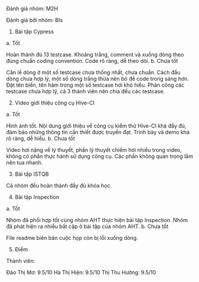 Đánh giá nhóm: M2H

Đánh giá bởi nhóm: BIs

1.	Bài tập Cypress

a. Tốt

Hoàn thành đủ 13 testcase.
Khoảng trắng, comment và xuống dòng theo đúng chuẩn coding convention.
Code rõ ràng, dễ theo dõi.
b.	Chưa tốt

Căn lề dòng ở một số testcase chưa thống nhất, chưa chuẩn.
Cách đầu dòng chưa hợp lý, một số dòng trắng thừa nên bỏ để code trong sáng hơn.
Đặt tên biến, tên hàm trong một số testcase hơi khó hiểu.
Phân công các testcase chưa hợp lý, cả 3 thành viên nên chia đều các testcase.

2.	Video giới thiệu công cụ Hive-CI

a. Tốt

Hình ảnh tốt.
Nội dung giới thiệu về công cụ kiểm thử Hive-CI khá đầy đủ, đảm bảo những thông tin cần thiết được truyền đạt.
Trình bày và demo khá rõ ràng, dễ hiểu.
b. Chưa tốt

Video hơi nặng về lý thuyết, phần lý thuyết chiếm hơi nhiều trong video, không có phần thực hành sử dụng công cụ.
Các phần không quan trọng lắm nên tua nhanh.

3. Bài tập ISTQB

Cả nhóm đều hoàn thành đầy đủ khóa học.

4. Bài tập Inspection

a. Tốt

Nhóm đã phối hợp tốt cùng nhóm AHT thực hiện bài tập Inspection.
Nhóm đã phát hiện ra nhiều bất cập ở bài tập của nhóm AHT.
b. Chưa tốt

File readme biên bản cuộc họp còn bị lỗi xuống dòng.

5.	Điểm

Thành viên:

Đào Thị Mơ: 9.5/10
Hà Thị Hiện: 9.5/10
Thị Thu Hường: 9.5/10